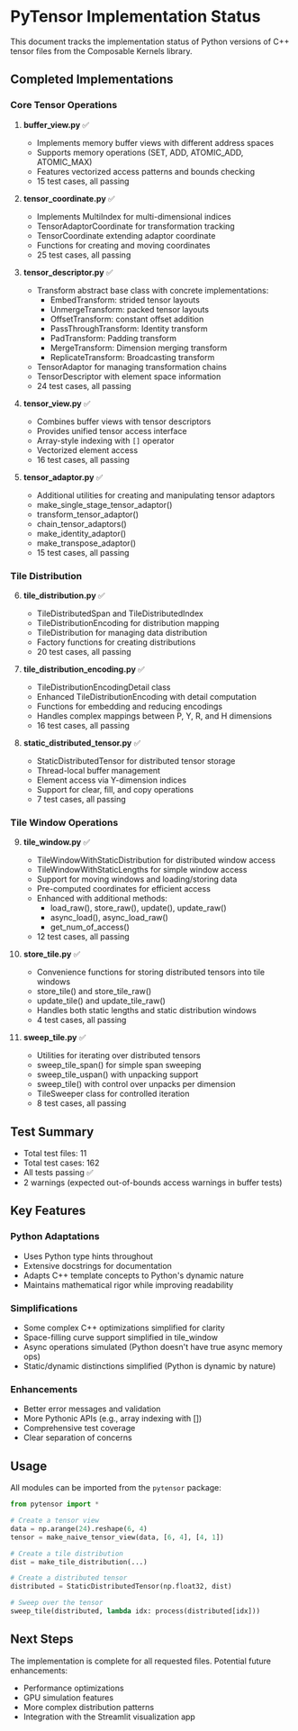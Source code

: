 # PyTensor Implementation Status

This document tracks the implementation status of Python versions of C++ tensor files from the Composable Kernels library.

## Completed Implementations

### Core Tensor Operations

1. **buffer_view.py** ✅
   - Implements memory buffer views with different address spaces
   - Supports memory operations (SET, ADD, ATOMIC_ADD, ATOMIC_MAX)
   - Features vectorized access patterns and bounds checking
   - 15 test cases, all passing

2. **tensor_coordinate.py** ✅
   - Implements MultiIndex for multi-dimensional indices
   - TensorAdaptorCoordinate for transformation tracking
   - TensorCoordinate extending adaptor coordinate
   - Functions for creating and moving coordinates
   - 25 test cases, all passing

3. **tensor_descriptor.py** ✅
   - Transform abstract base class with concrete implementations:
     - EmbedTransform: strided tensor layouts
     - UnmergeTransform: packed tensor layouts
     - OffsetTransform: constant offset addition
     - PassThroughTransform: Identity transform
     - PadTransform: Padding transform
     - MergeTransform: Dimension merging transform
     - ReplicateTransform: Broadcasting transform
   - TensorAdaptor for managing transformation chains
   - TensorDescriptor with element space information
   - 24 test cases, all passing

4. **tensor_view.py** ✅
   - Combines buffer views with tensor descriptors
   - Provides unified tensor access interface
   - Array-style indexing with `[]` operator
   - Vectorized element access
   - 16 test cases, all passing

5. **tensor_adaptor.py** ✅
   - Additional utilities for creating and manipulating tensor adaptors
   - make_single_stage_tensor_adaptor()
   - transform_tensor_adaptor()
   - chain_tensor_adaptors()
   - make_identity_adaptor()
   - make_transpose_adaptor()
   - 15 test cases, all passing

### Tile Distribution

6. **tile_distribution.py** ✅
   - TileDistributedSpan and TileDistributedIndex
   - TileDistributionEncoding for distribution mapping
   - TileDistribution for managing data distribution
   - Factory functions for creating distributions
   - 20 test cases, all passing

7. **tile_distribution_encoding.py** ✅
   - TileDistributionEncodingDetail class
   - Enhanced TileDistributionEncoding with detail computation
   - Functions for embedding and reducing encodings
   - Handles complex mappings between P, Y, R, and H dimensions
   - 16 test cases, all passing

8. **static_distributed_tensor.py** ✅
   - StaticDistributedTensor for distributed tensor storage
   - Thread-local buffer management
   - Element access via Y-dimension indices
   - Support for clear, fill, and copy operations
   - 7 test cases, all passing

### Tile Window Operations

9. **tile_window.py** ✅
   - TileWindowWithStaticDistribution for distributed window access
   - TileWindowWithStaticLengths for simple window access
   - Support for moving windows and loading/storing data
   - Pre-computed coordinates for efficient access
   - Enhanced with additional methods:
     - load_raw(), store_raw(), update(), update_raw()
     - async_load(), async_load_raw()
     - get_num_of_access()
   - 12 test cases, all passing

10. **store_tile.py** ✅
    - Convenience functions for storing distributed tensors into tile windows
    - store_tile() and store_tile_raw()
    - update_tile() and update_tile_raw()
    - Handles both static lengths and static distribution windows
    - 4 test cases, all passing

11. **sweep_tile.py** ✅
    - Utilities for iterating over distributed tensors
    - sweep_tile_span() for simple span sweeping
    - sweep_tile_uspan() with unpacking support
    - sweep_tile() with control over unpacks per dimension
    - TileSweeper class for controlled iteration
    - 8 test cases, all passing

## Test Summary

- Total test files: 11
- Total test cases: 162
- All tests passing ✅
- 2 warnings (expected out-of-bounds access warnings in buffer tests)

## Key Features

### Python Adaptations
- Uses Python type hints throughout
- Extensive docstrings for documentation
- Adapts C++ template concepts to Python's dynamic nature
- Maintains mathematical rigor while improving readability

### Simplifications
- Some complex C++ optimizations simplified for clarity
- Space-filling curve support simplified in tile_window
- Async operations simulated (Python doesn't have true async memory ops)
- Static/dynamic distinctions simplified (Python is dynamic by nature)

### Enhancements
- Better error messages and validation
- More Pythonic APIs (e.g., array indexing with [])
- Comprehensive test coverage
- Clear separation of concerns

## Usage

All modules can be imported from the `pytensor` package:

```python
from pytensor import *

# Create a tensor view
data = np.arange(24).reshape(6, 4)
tensor = make_naive_tensor_view(data, [6, 4], [4, 1])

# Create a tile distribution
dist = make_tile_distribution(...)

# Create a distributed tensor
distributed = StaticDistributedTensor(np.float32, dist)

# Sweep over the tensor
sweep_tile(distributed, lambda idx: process(distributed[idx]))
```

## Next Steps

The implementation is complete for all requested files. Potential future enhancements:
- Performance optimizations
- GPU simulation features
- More complex distribution patterns
- Integration with the Streamlit visualization app 